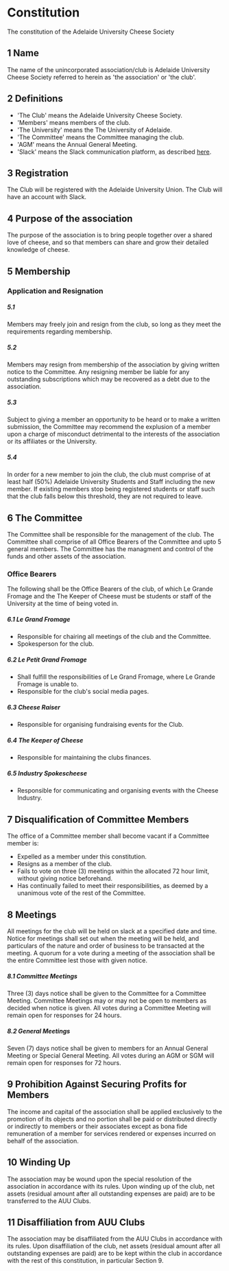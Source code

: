 Constitution
================
The constitution of the Adelaide University Cheese Society

1 Name
----------------
The name of the unincorporated association/club is Adelaide University Cheese Society referred to herein as 'the association' or 'the club'.

2 Definitions
----------------
* 'The Club' means the Adelaide University Cheese Society.
* 'Members' means members of the club.
* 'The University' means the The University of Adelaide.
* 'The Committee' means the Committee managing the club.
* 'AGM' means the Annual General Meeting.
* 'Slack' means the Slack communication platform, as described [here](https://slack.com/).

3 Registration
----------------
The Club will be registered with the Adelaide University Union.
The Club will have an account with Slack.

4 Purpose of the association
----------------
The purpose of the association is to bring people together over a shared love of cheese, and so that members can share and grow their detailed knowledge of cheese.

5 Membership
----------------
### Application and Resignation
##### 5.1
Members may freely join and resign from the club, so long as they meet the requirements regarding membership.

##### 5.2
Members may resign from membership of the association by giving written notice to the Committee. Any resigning member be liable for any outstanding subscriptions which may be recovered as a debt due to the association.

##### 5.3
Subject to giving a member an opportunity to be heard or to make a written submission, the Committee may recommend the explusion of a member upon a charge of misconduct detrimental to the interests of the association or its affiliates or the University.

##### 5.4
In order for a new member to join the club, the club must comprise of at least half (50%) Adelaide University Students and Staff including the new member. If existing members stop being registered students or staff such that the club falls below this threshold, they are not required to leave.

6 The Committee
----------------
The Committee shall be responsible for the management of the club. The Committee shall comprise of all Office Bearers of the Committee and upto 5 general members. The Committee has the managment and control of the funds and other assets of the association.
### Office Bearers
The following shall be the Office Bearers of the club, of which Le Grande Fromage and the The Keeper of Cheese must be students or staff of the University at the time of being voted in.
##### 6.1 Le Grand Fromage

* Responsible for chairing all meetings of the club and the Committee.
* Spokesperson for the club.

##### 6.2 Le Petit Grand Fromage

* Shall fulfill the responsibilities of Le Grand Fromage, where Le Grande Fromage is unable to.
* Responsible for the club's social media pages.

##### 6.3 Cheese Raiser

* Responsible for organising fundraising events for the Club.

##### 6.4 The Keeper of Cheese

* Responsible for maintaining the clubs finances.

##### 6.5 Industry Spokescheese

* Responsible for communicating and organising events with the Cheese Industry.

7 Disqualification of Committee Members
----------------
The office of a Committee member shall become vacant if a Committee member is:
* Expelled as a member under this constitution.
* Resigns as a member of the club.
* Fails to vote on three (3) meetings within the allocated 72 hour limit, without giving notice beforehand.
* Has continually failed to meet their responsibilities, as deemed by a unanimous vote of the rest of the Committee.

8 Meetings
----------------
All meetings for the club will be held on slack at a specified date and time. Notice for meetings shall set out when the meeting will be held, and particulars of the nature and order of business to be transacted at the meeting. A quorum for a vote during a meeting of the association shall be the entire Committee lest those with given notice.
##### 8.1 Committee Meetings
Three (3) days notice shall be given to the Committee for a Committee Meeting. Committee Meetings may or may not be open to members as decided when notice is given. All votes during a Committee Meeting will remain open for responses for 24 hours.
##### 8.2 General Meetings
Seven (7) days notice shall be given to members for an Annual General Meeting or Special General Meeting. All votes during an AGM or SGM will remain open for responses for 72 hours.

9 Prohibition Against Securing Profits for Members
----------------
The income and capital of the association shall be applied exclusively to the promotion of its objects and no portion shall be paid or distributed directly or indirectly to members or their associates except as bona fide remuneration of a member for services rendered or expenses incurred on behalf of the association.

10 Winding Up
----------------
The association may be wound upon the special resolution of the association in accordance with its rules. Upon winding up of the club, net assets (residual amount after all outstanding expenses are paid) are to be transferred to the AUU Clubs.

11 Disaffiliation from AUU Clubs
----------------
The association may be disaffiliated from the AUU Clubs in accordance with its rules. Upon disaffiliation of the club, net assets (residual amount after all outstanding expenses are paid) are to be kept within the club in accordance with the rest of this constitution, in particular Section 9.